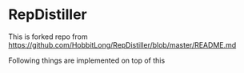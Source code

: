 # RepDistiller

This is forked repo from https://github.com/HobbitLong/RepDistiller/blob/master/README.md

Following things are implemented on top of this
